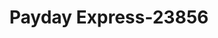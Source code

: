 ---
f_zip-code: 86409
f_state-code: AZ
title: Payday Express-23856
f_phone: 928-692-5389
f_city-only: Kingman
f_address: 4055 Stockton Hill Rd Ste 4 Kingman
f_location-unique-id: '23856'
slug: payday-express-23856
updated-on: '2024-05-30T13:46:58.046Z'
created-on: '2024-05-30T13:36:59.803Z'
published-on: '2024-05-30T13:54:32.469Z'
f_city-state: cms/city/kingman-az.md
f_company: cms/company/payday-express.md
f_state: cms/state/arizona.md
layout: '[payday-loan].html'
tags: payday-loan
---